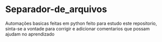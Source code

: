 # Separador-de_arquivos
Automações basicas feitas em python feito para estudo este repositorio, sinta-se a vontade para corrigir e adicionar comentarios que possam ajudam no aprendizado 
